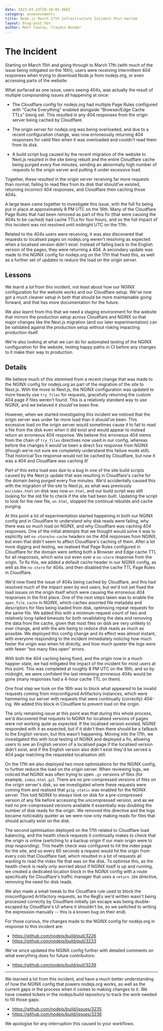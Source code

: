 ```yaml
---
date: 2023-03-23T20:10:01.466Z
category: announcements
title: Node.js March 17th Infrastructure Incident Post-mortem
layout: blog-post.hbs
author: Matt Cowley, Claudio Wunder
---
```


# The Incident

Starting on March 15th and going through to March 17th (with much of the issue being mitigated on the 16th), users were receiving intermittent 404 responses when trying to download Node.js from nodejs.org, or even accessing parts of the website.

What surfaced as one issue, users seeing 404s, was actually the result of multiple compounding issues all happening at once:

- The Cloudflare config for nodejs.org had multiple Page Rules configured with "Cache Everything" enabled alongside "Browser/Edge Cache TTLs" being set. This resulted in any 404 responses from the origin server being cached by Cloudflare.

- The origin server for nodejs.org was being overloaded, and due to a recent configuration change, was now erroneously returning 404 responses for valid files when it was overloaded and couldn't read them from its disk.

- A build script bug caused by the recent migration of the website to Next.js resulted in the site being rebuilt and the entire Cloudflare cache being purged every five minutes, sending an abnormally high number of requests to the origin server and putting it under excessive load.

Together, these resulted in the origin server receiving far more requests than normal, failing to read files from its disk that should've existed, returning incorrect 404 responses, and Cloudflare then caching those 404s.

A large team came together to investigate this issue, with the full fix being put in place at approximately 8 PM UTC on the 16th. Many of the Cloudflare Page Rules that had been removed as part of this fix (that were causing the 404s to be cached) had cache TTLs for four hours, and so the full impact of this incident was not resolved until midnight UTC on the 17th.

Related to the 404s users were receiving, it was also discovered that requests to localised pages on nodejs.org weren't resolving as expected when a localised version didn't exist. Instead of falling back to the English version of the pages, they were returning a 404. A secondary update was made to the NGINX config for nodejs.org on the 17th that fixed this, as well as a further set of updates to reduce the load on the origin server.

## Lessons

We learnt a lot from this incident, not least about how our NGINX configuration for the website works and our Cloudflare setup. We've now got a much cleaner setup in both that should be more maintainable going forward, and that has more documentation for the future.

We also learnt from this that we need a staging environment for the website that mirrors the production setup across Cloudflare and NGINX so that major changes like the Next.js migration (and our later experimentation) can be validated against the production setup without risking impacting production itself.

We're also looking at what we can do for automated testing of the NGINX configuration for the website, testing happy paths in CI before any changes to it make their way to production.

## Details

We believe much of this stemmed from a recent change that was made to the NGINX config for nodejs.org as part of the migration of the site to Next.js. With the move to Next.js, the NGINX configuration was updated to more heavily use `try_files` for requests, gracefully returning the custom 404 page if files weren't found. This is a relatively standard way to use NGINX, and we believed it should've been fine.

However, when we started investigating this incident we noticed that the origin server was under far more load than it should've been. This excessive load on the origin server would sometimes cause it to fail to read a file from the disk even when it did exist and would appear to instead return an erroneous 404 response. We believe this erroneous 404 stems from the chain of `try_files` directives now used in our config, whereas before the changes it would've been a direct 5xx response from NGINX (though we're not sure we completely understand this failure mode still). That historical 5xx response would not be cached by Cloudflare, but now it was a 404 and Cloudflare was caching it!

Part of this extra load was due to a bug in one of the site build scripts caused by the Next.js update that was resulting in Cloudflare's cache for the domain being purged every five minutes. We'd accidentally caused this with the migration of the site to Next.js, as what was previously `en/index.html` on disk was now `en.html`, and our build script was still looking for the old file to check if the site had been built. Updating the script to look for the new file, `en.html`, stopped the continual rebuilds and cache purging.

At this point a lot of experimentation started happening in both our NGINX config and in Cloudflare to understand why disk reads were failing, why there was so much load on NGINX, and why Cloudflare was caching 404 responses. One of the initial attempts that we thought would solve it was to explicitly set `no-store`/`no-cache` headers on the 404 responses from NGINX, but even that didn't seem to affect Cloudflare's caching of them. After a lot more digging and testing, we realised that Page Rules configured in Cloudflare for the domain were setting both a Browser and Edge cache TTL for all responses, which wins out even over a `no-store` response from the origin. To fix this, we added a default cache header in our NGINX config, as well as the `no-store` for 404s, and then disabled the cache TTL Page Rules in Cloudflare.

We'd now fixed the issue of 404s being cached by Cloudflare, and this had resolved much of the impact seen by end users, but we'd not yet fixed the load issues on the origin itself which were causing the erroneous 404 responses in the first place. One of the next steps taken was to enable the `open_file_cache` in NGINX, which caches assorted file metadata and descriptors for files being loaded from disk, optimising repeat requests for the same file. We added this with a minimum request count of two and relatively long-tailed timeouts for both revalidating the data and removing the data from the cache, given that most files on disk are very unlikely to ever change, and with the aim being to reduce disk reads as much as possible. We deployed this config change and its effect was almost instant, with everyone responding to the incident immediately noticing how much faster the origin was when hit directly, and how much quieter the logs were with fewer "too many files open" errors.

With both the 404 caching being fixed, and the origin now in a much happier state, we had mitigated the impact of the incident for most users at this point. This was completed at roughly 8 PM UTC on the 16th, and so by midnight, we were confident the last remaining erroneous 404s would be gone (many responses had a 4-hour cache TTL on them).

One final step we took on the 16th was to block what appeared to be invalid requests coming from misconfigured Artifactory instances, which were hammering our server with requests that were continually (correctly) 404-ing. We added this block in Cloudflare to prevent load on the origin.

The only remaining issue at this point was that during this whole process, we'd discovered that requests to NGINX for localised versions of pages were not working quite as expected. If the localised version existed, NGINX responded with it as expected, but if it didn't then there should be a fallback to the English version, but this wasn't happening. Moving into the 17th, we investigated this with local testing of NGINX and deployed a fix, allowing users to see an English version of a localised page if the localised version didn't exist, and if the English version also didn't exist they'd be served a 404 page matching the requested localisation still.

On the 17th we also deployed two more optimisations for the NGINX config, to further reduce the load on the origin server. When reviewing logs, we noticed that NGINX was often trying to open `.gz` versions of files (for example, `index.html.gz`). There are no pre-compressed versions of files on the origin server's disk, so we investigated where these requests were coming from and realised that `gzip_static` was enabled for the NGINX server. This told NGINX to always look on disk for a pre-compressed version of any file before accessing the uncompressed version, and as we had no pre-compressed versions available it essentially was doubling the number of disk reads for the origin. We removed this directive and the logs became noticeably quieter as we were now only making reads for files that should actually exist on the disk.

The second optimisation deployed on the 17th related to Cloudflare load balancing, and the health check requests it continually makes to check that the origin is online (switching to a backup origin if our main origin were to stop responding). This health check was configured to hit the index page for the site, and so every 60 seconds a request would hit the origin from every colo that Cloudflare had, which resulted in a lot of requests all wanting to read the index file that was on the disk. To optimise this, as the health check is really only worried about if NGINX itself is up and running, we created a dedicated location block in the NGINX config with a route specifically for Cloudflare's traffic manager that uses a `return 204` directive, removing the need for disk reads.

We also made a small tweak to the Cloudflare rule used to block the misconfigured Artifactory requests, as the RegEx we'd written wasn't being processed correctly by Cloudflare initially (an escape was being double-escaped by Cloudflare's UI where it shouldn't be, so we switched to writing the expression manually -- this is a known bug on their end).

For those curious, the changes made to the NGINX config for nodejs.org in response to this incident are:

- https://github.com/nodejs/build/pull/3226
- https://github.com/nodejs/build/pull/3233

We've since updated the NGINX config further with detailed comments on what everything does for future contributors:

- https://github.com/nodejs/build/pull/3239

---

We learned a lot from this incident, and have a much better understanding of how the NGINX config that powers nodejs.org works, as well as the current gaps in the process when it comes to making changes to it. We have created tickets in the nodejs/build repository to track the work needed to fill those gaps:

- https://github.com/nodejs/build/issues/3235
- https://github.com/nodejs/build/issues/3236

We apologise for any interruption this caused to your workflows.
